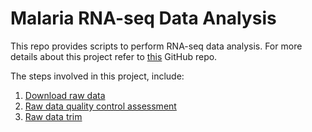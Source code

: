 # Malaria RNA-seq Data Analysis

This repo provides scripts to perform  RNA-seq data analysis. For more details about this project refer to [this](https://github.com/adaoka4/Malaria-project) GitHub repo.  

The steps involved in this project, include:
1. [Download raw data](0_download_raw_data/download_raw_data.md)
2. [Raw data quality control assessment](1_qc_raw_data/qc_raw_data.md)
3. [Raw data trim](2_raw_data_trim/raw_data_trim.md)

